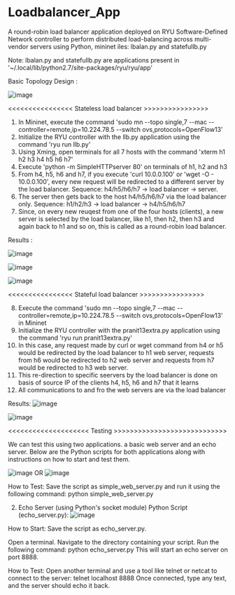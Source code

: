 # Loadbalancer_App
A round-robin load balancer application deployed on RYU Software-Defined Network controller to perform distributed load-balancing across multi-vendor servers using Python, mininet 
iles: lbalan.py and statefullb.py


Note: lbalan.py and statefullb.py are applications present in '~/.local/lib/python2.7/site-packages/ryu/ryu/app' 

Basic Topology Design :




![image](https://github.com/feralforreal/Loadbalancer_App/assets/132085748/3d2ebb20-47d0-4e39-a15c-b25e5654889d)




<<<<<<<<<<<<<<<< Stateless load balancer >>>>>>>>>>>>>>>>
1) In Mininet, execute the command 'sudo mn --topo single,7 --mac --controller=remote,ip=10.224.78.5 --switch ovs,protocols=OpenFlow13'
2) Initialize the RYU controller with the llb.py application using the command 'ryu run llb.py'
3) Using Xming, open terminals for all 7 hosts with the command 'xterm h1 h2 h3 h4 h5 h6 h7'
4) Execute 'python -m SimpleHTTPserver 80' on terminals of h1, h2 and h3
5) From h4, h5, h6 and h7, if you execute 'curl 10.0.0.100' or 'wget -O - 10.0.0.100', every new request will be redirected to a different server by the load balancer. Sequence: h4/h5/h6/h7 -> load balancer -> server.
6) The server then gets back to the host h4/h5/h6/h7 via the load balancer only. Sequence: h1/h2/h3 -> load balancer -> h4/h5/h6/h7
7) Since, on every new reuqest from one of the four hosts (clients), a new server is selected by the load balancer, like h1, then h2, then h3 and again back to h1 and so on, this is called as a round-robin load balancer.


Results : 

![image](https://github.com/feralforreal/Loadbalancer_App/assets/132085748/1cb8d387-5b56-40a9-b798-368a7496ccf5)

![image](https://github.com/feralforreal/Loadbalancer_App/assets/132085748/d722d0e5-43b7-4bcf-9eb7-9f5c399d4ef6)

![image](https://github.com/feralforreal/Loadbalancer_App/assets/132085748/7701b730-94c6-4f53-89e9-54ac0df1b19f)



<<<<<<<<<<<<<<<< Stateful load balancer >>>>>>>>>>>>>>>>

8) Execute the command 'sudo mn --topo single,7 --mac --controller=remote,ip=10.224.78.5 --switch ovs,protocols=OpenFlow13' in Mininet
9) Initialize the RYU controller with the pranit13extra.py application using the command 'ryu run pranit13extra.py'
10) In this case, any request made by curl or wget command from h4 or h5 would be redirected by the load balancer to h1 web server, requests from h6 would be redirected to h2 web server and requests from h7 would be redirected to h3 web server.
11) This re-direction to specific seervers by the load balancer is done on basis of source IP of the clients h4, h5, h6 and h7 that it learns
12) All communications to and fro the web servers are via the load balancer

Results:
![image](https://github.com/feralforreal/Loadbalancer_App/assets/132085748/0aa71bfb-cd6a-4973-9175-ec1243a7dabe)


![image](https://github.com/feralforreal/Loadbalancer_App/assets/132085748/4c41bf86-526b-4242-8a3d-5cb380b69d46)



<<<<<<<<<<<<<<<<<<<< Testing >>>>>>>>>>>>>>>>>>>>>>>>>>>>

We can test this using two applications. a basic web server and an echo server. Below are the Python scripts for both applications along with instructions on how to start and test them.

![image](https://github.com/feralforreal/Loadbalancer_App/assets/132085748/da6f580c-ad03-48ed-b0ae-c0b989056089)
OR 
![image](https://github.com/feralforreal/Loadbalancer_App/assets/132085748/9e5287ca-3699-4810-aa16-de47f01bd3fc)


How to Test:
Save the script as simple_web_server.py and run it using the following command:
python simple_web_server.py


2. Echo Server (using Python's socket module)
Python Script (echo_server.py):
![image](https://github.com/feralforreal/Loadbalancer_App/assets/132085748/853440b2-2f2f-438f-bc90-941359e69eca)

How to Start:
Save the script as echo_server.py.

Open a terminal.
Navigate to the directory containing your script.
Run the following command:
python echo_server.py
This will start an echo server on port 8888.

How to Test:
Open another terminal and use a tool like telnet or netcat to connect to the server:
telnet localhost 8888
Once connected, type any text, and the server should echo it back.

